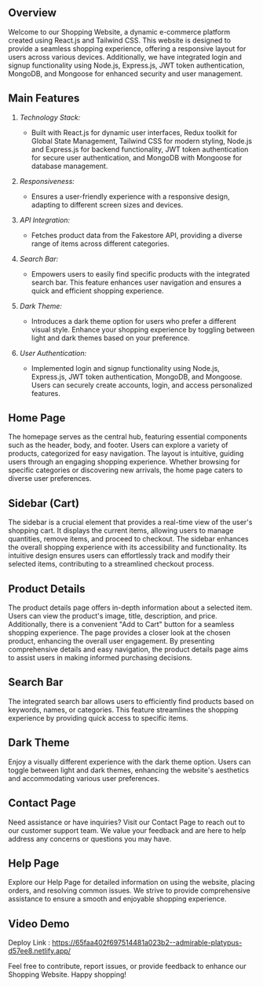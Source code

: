 ## Overview

Welcome to our Shopping Website, a dynamic e-commerce platform created using React.js and Tailwind CSS. This website is designed to provide a seamless shopping experience, offering a responsive layout for users across various devices. Additionally, we have integrated login and signup functionality using Node.js, Express.js, JWT token authentication, MongoDB, and Mongoose for enhanced security and user management.

## Main Features

1. *Technology Stack:*
   - Built with React.js for dynamic user interfaces, Redux toolkit for Global State Management, Tailwind CSS for modern styling, Node.js and Express.js for backend functionality, JWT token authentication for secure user authentication, and MongoDB with Mongoose for database management.

2. *Responsiveness:*
   - Ensures a user-friendly experience with a responsive design, adapting to different screen sizes and devices.

3. *API Integration:*
   - Fetches product data from the Fakestore API, providing a diverse range of items across different categories.

4. *Search Bar:*
   - Empowers users to easily find specific products with the integrated search bar. This feature enhances user navigation and ensures a quick and efficient shopping experience.

5. *Dark Theme:*
   - Introduces a dark theme option for users who prefer a different visual style. Enhance your shopping experience by toggling between light and dark themes based on your preference.

6. *User Authentication:*
   - Implemented login and signup functionality using Node.js, Express.js, JWT token authentication, MongoDB, and Mongoose. Users can securely create accounts, login, and access personalized features.

## Home Page

The homepage serves as the central hub, featuring essential components such as the header, body, and footer. Users can explore a variety of products, categorized for easy navigation. The layout is intuitive, guiding users through an engaging shopping experience. Whether browsing for specific categories or discovering new arrivals, the home page caters to diverse user preferences.

## Sidebar (Cart)

The sidebar is a crucial element that provides a real-time view of the user's shopping cart. It displays the current items, allowing users to manage quantities, remove items, and proceed to checkout. The sidebar enhances the overall shopping experience with its accessibility and functionality. Its intuitive design ensures users can effortlessly track and modify their selected items, contributing to a streamlined checkout process.

## Product Details

The product details page offers in-depth information about a selected item. Users can view the product's image, title, description, and price. Additionally, there is a convenient "Add to Cart" button for a seamless shopping experience. The page provides a closer look at the chosen product, enhancing the overall user engagement. By presenting comprehensive details and easy navigation, the product details page aims to assist users in making informed purchasing decisions.

## Search Bar

The integrated search bar allows users to efficiently find products based on keywords, names, or categories. This feature streamlines the shopping experience by providing quick access to specific items.

## Dark Theme

Enjoy a visually different experience with the dark theme option. Users can toggle between light and dark themes, enhancing the website's aesthetics and accommodating various user preferences.

## Contact Page

Need assistance or have inquiries? Visit our Contact Page to reach out to our customer support team. We value your feedback and are here to help address any concerns or questions you may have.

## Help Page

Explore our Help Page for detailed information on using the website, placing orders, and resolving common issues. We strive to provide comprehensive assistance to ensure a smooth and enjoyable shopping experience.

## Video Demo

Deploy Link : https://65faa402f697514481a023b2--admirable-platypus-d57ee8.netlify.app/

Feel free to contribute, report issues, or provide feedback to enhance our Shopping Website. Happy shopping!
